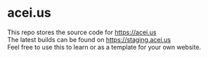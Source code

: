 # acei.us
This repo stores the source code for https://acei.us  
The latest builds can be found on https://staging.acei.us  
Feel free to use this to learn or as a template for your own website.  
